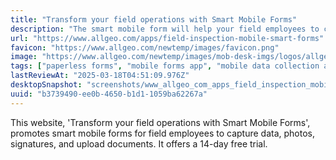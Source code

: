 ```yaml
---
title: "Transform your field operations with Smart Mobile Forms"
description: "The smart mobile form will help your field employees to capture photos, images, signature, and upload documents directly easily. Activate your 14-Day Free Trial!"
url: "https://www.allgeo.com/apps/field-inspection-mobile-smart-forms"
favicon: "https://www.allgeo.com/newtemp/images/favicon.png"
image: "https://www.allgeo.com/newtemp/images/mob-desk-imgs/logos/allgeo-logo-mobile.webp"
tags: ["paperless forms", "mobile forms app", "mobile data collection app", "mobile forms", "mobile forms for business"]
lastReviewAt: "2025-03-18T04:51:09.976Z"
desktopSnapshot: "screenshots/www_allgeo_com_apps_field_inspection_mobile_smart_forms.png"
uuid: "b3739490-ee0b-4650-b1d1-1059ba62267a"
---
```

This website, 'Transform your field operations with Smart Mobile Forms', promotes smart mobile forms for field employees to capture data, photos, signatures, and upload documents. It offers a 14-day free trial.
